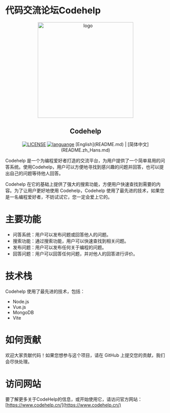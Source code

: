 # 代码交流论坛Codehelp

<p align="center"><a href="#"><img width="300" src="http://47.93.214.2/assets/logo-b177e7a9.svg" alt="logo"></a></p>
<h2 align="center">Codehelp</h2>
<p align="center">
  <a href="https://raw.githubusercontent.com/stepbystepcode/codehelp/master/LICENSE"><img src="https://img.shields.io/badge/license-MIT-blue.svg" alt="LICENSE"></a>
  <a href="https://github.com/topics/vue.js"><img src="https://img.shields.io/badge/language-vue-green.svg" alt="languange"></a>
  [English](README.md) | [简体中文](README.zh_Hans.md)
</p>

Codehelp 是一个为编程爱好者打造的交流平台，为用户提供了一个简单易用的问答系统。使用Codehelp，用户可以方便地寻找到感兴趣的问题并回答，也可以提出自己的问题等待他人回答。

Codehelp 在它的基础上提供了强大的搜索功能，方便用户快速查找到需要的内容。为了让用户更好地使用 Codehelp，Codehelp 使用了最先进的技术，如果您是一名编程爱好者，不妨试试它，您一定会爱上它的。

# 主要功能

- 问答系统：用户可以发布问题或回答他人的问题。
- 搜索功能：通过搜索功能，用户可以快速查找到相关问题。
- 发布问题：用户可以发布任何关于编程的问题。
- 回答问题：用户可以回答任何问题，并对他人的回答进行评价。

# 技术栈

Codehelp 使用了最先进的技术，包括：

- Node.js
- Vue.js
- MongoDB
- Vite

# 如何贡献

欢迎大家贡献代码！如果您想参与这个项目，请在 GitHub 上提交您的贡献，我们会尽快处理。

# 访问网站

要了解更多关于CodeHelp的信息，或开始使用它，请访问官方网站：[https://www.codehelp.cn/](https://www.codehelp.cn/)
